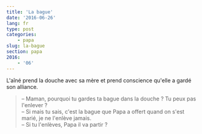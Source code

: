 ```yaml
---
title: 'La bague'
date: '2016-06-26'
lang: fr
type: post
categories:
    - papa
slug: la-bague
section: papa
2016:
    - '06'
---
```


L'aîné prend la douche avec sa mère et prend conscience qu'elle a gardé son alliance.

<!-- more -->

> – Maman, pourquoi tu gardes ta bague dans la douche ? Tu peux pas l'enlever ?  
> – Si mais tu sais, c'est la bague que Papa a offert quand on s'est marié, je ne l'enlève jamais.  
> – Si tu l'enlèves, Papa il va partir ?
